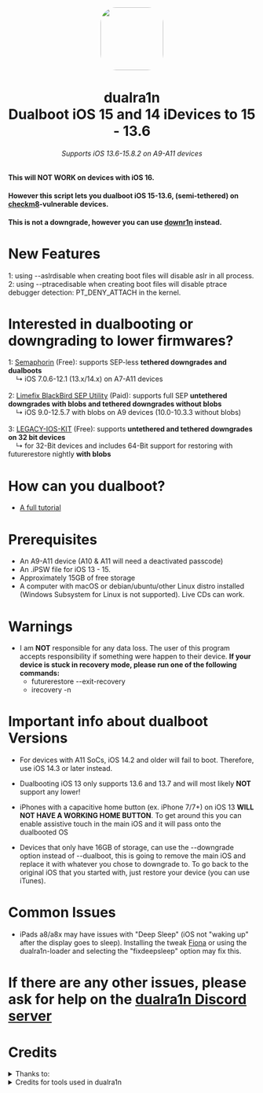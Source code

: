<div align="center">
<img src="https://github.com/hostedbyjustus/dualra1n/assets/139512773/8de3d184-5d1a-4432-807f-e8f47fd34b94" height="128" width=!"128" style="border-radius:25%">
   <h1> dualra1n
      <br/> Dualboot iOS 15 and 14 iDevices to 15 - 13.6
   </h1>
</div>

<h6 align="center"> Supports iOS 13.6-15.8.2 on A9-A11 devices </h6>

#### This will **NOT WORK** on devices with iOS 16.

#### However this script lets you dualboot iOS 15-13.6, (semi-tethered) on [checkm8](https://www.theiphonewiki.com/wiki/Checkm8_Exploit)-vulnerable devices.
#### This is not a downgrade, however you can use [downr1n](https://github.com/edwin170/downr1n) instead.

# New Features

1: using --aslrdisable when creating boot files will disable aslr in all process.
2: using --ptracedisable when creating boot files will disable ptrace debugger detection: PT_DENY_ATTACH in the kernel.

# Interested in dualbooting or downgrading to lower firmwares? 

1: [Semaphorin](https://github.com/LukeZGD/Semaphorin) (Free): supports SEP-less **tethered downgrades and dualboots** <br>‎ ‎ ‎ ‎ ↳ iOS 7.0.6-12.1 (13.x/14.x) on A7-A11 devices
<br>
<br>
2: [Limefix BlackBird SEP Utility](https://limefix.tech/?product=limefix-sep-utility-testing) (Paid): supports full SEP **untethered downgrades with blobs and tethered downgrades without blobs**  <br>‎ ‎ ‎ ‎ ↳ iOS 9.0-12.5.7 with blobs on A9 devices (10.0-10.3.3 without blobs)
<br>
<br>
3: [LEGACY-IOS-KIT](https://github.com/LukeZGD/Legacy-iOS-Kit) (Free): supports **untethered and tethered downgrades on 32 bit devices**  <br>‎ ‎ ‎ ‎ ↳ for 32-Bit devices and includes 64-Bit support for restoring with futurerestore nightly **with blobs**

# How can you dualboot?

- [A full tutorial](https://github.com/dualra1n/dualra1n/blob/main/tutorial.md)

# Prerequisites
- An A9-A11 device (A10 & A11 will need a deactivated passcode)
- An .iPSW file for iOS 13 - 15.
- Approximately 15GB of free storage
- A computer with macOS or debian/ubuntu/other Linux distro installed (Windows Subsystem for Linux is not supported). Live CDs can work.

# Warnings
- I am **NOT** responsible for any data loss. The user of this program accepts responsibility if something were happen to their device.
 **If your device is stuck in recovery mode, please run one of the following commands:**
   - futurerestore --exit-recovery
   - irecovery -n

# Important info about dualboot Versions

- For devices with A11 SoCs, iOS 14.2 and older will fail to boot. Therefore, use iOS 14.3 or later instead.

- Dualbooting iOS 13 only supports 13.6 and 13.7 and will most likely **NOT** support any lower!
- iPhones with a capacitive home button (ex. iPhone 7/7+) on iOS 13 **WILL NOT HAVE A WORKING HOME BUTTON**. To get around this you can enable assistive touch in the main iOS and it will pass onto the dualbooted OS

- Devices that only have 16GB of storage, can use the --downgrade option instead of --dualboot, this is going to remove the main iOS and replace it with whatever you chose to downgrade to. To go back to the original iOS that you started with, just restore your device (you can use iTunes). 

# Common Issues

- iPads a8/a8x may have issues with "Deep Sleep" (iOS not "waking up" after the display goes to sleep). Installing the tweak [Fiona](https://www.ios-repo-updates.com/repository/julioverne-s-repo/package/com.julioverne.fiona/) or using the dualra1n-loader and selecting the "fixdeepsleep" option may fix this. 


# If there are any other issues, please ask for help on the [dualra1n Discord server](https://discord.gg/Gjs2P7FBuk)

# Credits

<details><summary>Thanks to:</summary>
<p>

- [Uckermark](https://github.com/Uckermark/dualra1n-loader) thank you so much for the amazing dualra1n loader app to jailbreak it.
- thanks to My brother, for giving me a Hackintosh to test this on
- [sasa](https://github.com/sasa8810) thank you for improve the dfu timing on macos, and code to detect root on linux.
- [kjutzn](https://github.com/kjutzn) thank you for improve gramma and give colors to the script.
- [ElliesSurviving](https://github.com/ElliesSurviving) thank you for a little fix about pylzss
- [Fatih](https://github.com/swayea) for helping with the readme, testing linux support and being a very good person.
- [plooshi](https://github.com/plooshi) thank you so much for help to fix the home button issue.
- [azaz0322](https://github.com/m00nl1ghts) thank you so much for the repo in the dualra1n.loader.
- [Huy Nguyen](https://github.com/34306), [DarwinUang](https://github.com/DarwinUang), [KlutzyT](https://github.com/klutzyT), and [aditya11110](https://github.com/aditya11110) for helping with the readme
</details>
<details><summary>Credits for tools used in dualra1n</summary>

- [Dualboot guide](https://dualbootfun.github.io/) for the guide
- [palera1n](https://github.com/palera1n) for some of the code
- [opa334](https://github.com/opa334/TrollStore) for the amazing app TrollStore
- [Nathan](https://github.com/verygenericname) for the ramdisk
- [Amy](https://github.com/elihwyma) for [Pogo](https://github.com/elihwyma/Pogo) app
- [Mineek](https://github.com/mineek) thank you for the Kernel15patcher which is a kpf modified to use with bootx.
- [checkra1n](https://github.com/checkra1n) for the base of the kpf
- [m1sta](https://github.com/m1stadev) for [pyimg4](https://github.com/m1stadev/PyIMG4)
- [tihmstar](https://github.com/tihmstar) for [pzb](https://github.com/tihmstar/partialZipBrowser)/original [iBoot64Patcher](https://github.com/tihmstar/iBoot64Patcher)/original [liboffsetfinder64](https://github.com/tihmstar/liboffsetfinder64)/[img4tool](https://github.com/tihmstar/img4tool)
- [xerub](https://github.com/xerub) for [img4lib](https://github.com/xerub/img4lib) and [restored_external](https://github.com/xerub/sshrd) in the ramdisk
- [libimobiledevice](https://github.com/libimobiledevice) for several tools used in this project (irecovery, ideviceenterrecovery etc), and [nikias](https://github.com/nikias) for keeping it up to date
- [Sam Bingner](https://github.com/sbingner) for [Substitute](https://github.com/sbingner/substitute)
- [CoolStar](https://github.com/coolstar) for [Libhooker](https://github.com/coolstar/libhooker) 
- [Taurine](https://github.com/Odyssey-Team/Taurine) for taurine jailbreak
- [Ralp0045](https://github.com/Ralph0045) for [dtree_patcher](https://github.com/Ralph0045/dtree_patcher) and [Kernel64Patcher](https://github.com/Ralph0045/Kernel64Patcher)
- [0x7ff](https://github.com/0x7ff/gaster) thank you so much for the gaster tool.
</details>
</p>
